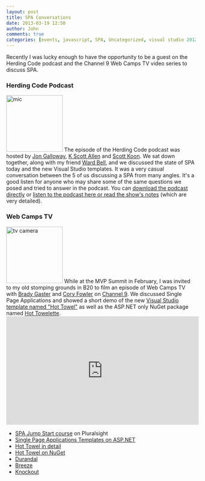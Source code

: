 ```yaml
---
layout: post
title: SPA Conversations
date: 2013-03-19 12:50
author: John
comments: true
categories: [events, javascript, SPA, Uncategorized, visual studio 2012]
---
```

Recently I was lucky enough to have the opportunity to be a guest on the Herding Code podcast and the Channel 9 Web Camps TV video series to discuss SPA. 

<h3>Herding Code Podcast</h3>
<img src="http://www.johnpapa.net/wp-content/uploads/2013/03/mic-150x150.png" alt="mic" width="150" height="150" class="alignright size-thumbnail wp-image-16591" />
The episode of the Herding Code podcast was hosted by <a href="http://twitter.com/jongalloway" target="_blank">Jon Galloway</a>, <a href="http://twitter.com/odetocode" target="_blank">K Scott Allen</a> and <a href="http://twitter.com/lazycoder" target="_blank">Scott Koon</a>. We sat down together, along with my friend <a href="http://twitter.com/wardbell" target="_blank">Ward Bell</a>, and we discussed the state of SPA today and the new Visual Studio templates. It was a very casual conversation between the 5 of us discussing a SPA from many angles. It's a good listen for anyone who may share some of the same questions we posed and tried to answer in the podcast. You can <a href="http://herdingcode.com/wp-content/uploads/HerdingCode-0161-Single-Page-Applications.mp3" target="_blank">download the podcast directly</a> or  <a href="http://herdingcode.com/?p=523" target="_blank">listen to the podcast here or read the show's notes</a> (which are very detailed).


<h3>Web Camps TV</h3>
<img src="http://www.johnpapa.net/wp-content/uploads/2013/03/tv-camera-150x150.png" alt="tv camera" width="150" height="150" class="alignright size-thumbnail wp-image-16621" />
While at the MVP Summit in February, I was invited to my old stomping grounds in B20 to film an episode of Web Camps TV with <a href="https://www.twitter.com/bradygaster" target="_blank">Brady Gaster</a> and <a href="http://blog.syntaxc4.net/" target="_blank">Cory Fowler</a> on <a href="https://twitter.com/ch9" target="_blank">Channel 9</a>. We discussed Single Page Applications and showed a short demo of the new <a href="http://johnpapa.net/hottowel" target="_blank">Visual Studio template named "Hot Towel"</a> as well as the ASP.NET only NuGet package named <a href="http://nuget.org/packages/hottowelette" target="_blank">Hot Towelette</a>.

<iframe style="height:288px;width:512px" src="http://channel9.msdn.com/Shows/Web+Camps+TV/SPA-Party-with-John-Papa/player?w=512&h=288" frameBorder="0" scrolling="no" ></iframe>

<ul>
<li><a href="http://jpapa.me/spajsps" target="_blank">SPA Jump Start course</a> on Pluralsight</li>
<li><a href="www.asp.net/single-page-application/" target="_blank">Single Page Applications Templates on ASP.NET</a></li>
<li><a href="http://johnpapa.net/hottowel" target="_blank">Hot Towel in detail</a></li>
<li><a href="http://nuget.org/packages/hottowel" target="_blank">Hot Towel on NuGet</a></li>
<li><a href="http://durandaljs.com" target="_blank">Durandal</a></li>
<li><a href="http://breezejs.com" target="_blank">Breeze</a></li>
<li><a href="http://knockoutjs.com" target="_blank">Knockout</a></li>
</ul>
